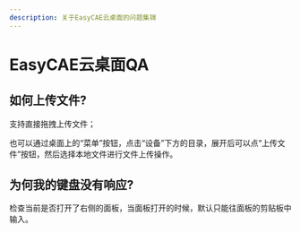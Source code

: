 ```yaml
---
description: 关于EasyCAE云桌面的问题集锦
---
```


# EasyCAE云桌面QA

## 如何上传文件?

支持直接拖拽上传文件；

也可以通过桌面上的“菜单”按钮，点击“设备”下方的目录，展开后可以点“上传文件”按钮，然后选择本地文件进行文件上传操作。

## 为何我的键盘没有响应?

检查当前是否打开了右侧的面板，当面板打开的时候，默认只能往面板的剪贴板中输入。



